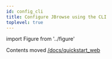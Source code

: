 ```yaml
---
id: config_cli
title: Configure JBrowse using the CLI
toplevel: true
---
```


import Figure from '../figure'

Contents moved [/docs/quickstart_web](here)
